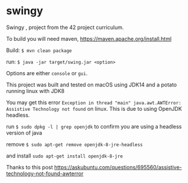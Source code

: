 # swingy
Swingy , project from the 42 project curriculum.

To build you will need maven, https://maven.apache.org/install.html

Build: `$ mvn clean package`

run: `$ java -jar target/swing.jar <option>`

Options are either `console` or `gui`.

This project was built and tested on macOS using JDK14 and a potato running linux with JDK8

You may get this error `Exception in thread "main" java.awt.AWTError: Assistive Technology not found` 
on linux. This is due to using OpenJDK headless.

run `$ sudo dpkg -l | grep openjdk` to confirm you are using a headless version of java

remove `$ sudo apt-get remove openjdk-8-jre-headless`

and install `sudo apt-get install openjdk-8-jre`

Thanks to this post https://askubuntu.com/questions/695560/assistive-technology-not-found-awterror
